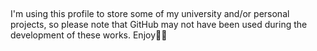 

## 
I'm using this profile to store some of my university and/or personal projects, so please note that GitHub may not have been used during the development of these works. Enjoy🤙🏼

